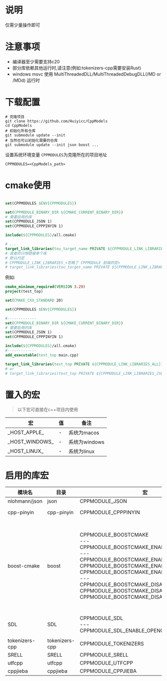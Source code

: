 # 说明

仅需少量操作即可

# 注意事项

- 编译器至少需要支持c20
- 部分库依赖其他运行时,请注意(例如:tokenizers-cpp需要安装Rust)
- windows msvc 使用 MultiThreadedDLL/MultiThreadedDebugDLL(/MD or /MDd) 运行时

# 下载配置

```shell
# 克隆项目
git clone https://github.com/Huiyicc/CppModels
cd CppModels
# 初始化所有仓库
git submodule update --init
# 当然也可以初始化需要的仓库
git submodule update --init json boost ...
```

设置系统环境变量  `CPPMODULES`为克隆所在的项目地址

```shell
CPPMODULES=<CppModels_path>
```

# cmake使用

```cmake

set(CPPMODULES $ENV{CPPMODULES})

set(CPPMODULE_BINARY_DIR ${CMAKE_CURRENT_BINARY_DIR})
# 需要启用的库
set(CPPMODULE_JSON 1)
set(CPPMODULE_CPPPINYIN 1)

include(${CPPMODULES}/all.cmake)

# ...
target_link_libraries(tou_target_name PRIVATE ${CPPMODULE_LINK_LIBRARIES_ALL})
# 或者你只想链接单个库
# 默认约定
# CPPMODULE_LINK_LIBRARIES_<忽略了 CPPMODULE 前缀的宏>
# target_link_libraries(tou_target_name PRIVATE ${CPPMODULE_LINK_LIBRARIES_JSON} ${CPPMODULE_LINK_LIBRARIES_CPPPINYIN})

```

例如:

```cmake
cmake_minimum_required(VERSION 3.29)
project(test_top)

set(CMAKE_CXX_STANDARD 20)

set(CPPMODULES $ENV{CPPMODULES})

#-------------
set(CPPMODULE_BINARY_DIR ${CMAKE_CURRENT_BINARY_DIR})
# 需要启用的库
set(CPPMODULE_JSON 1)
set(CPPMODULE_CPPPINYIN 1)

include(${CPPMODULES}/all.cmake)
#-------------
add_executable(test_top main.cpp)

target_link_libraries(test_top PRIVATE ${CPPMODULE_LINK_LIBRARIES_ALL})
# or
# target_link_libraries(test_top PRIVATE ${CPPMODULE_LINK_LIBRARIES_JSON} ${CPPMODULE_LINK_LIBRARIES_CPPPINYIN})
```

# 置入的宏

> 以下宏可直接在c++项目内使用

| 宏               | 值 | 备注         |
|-----------------|---|------------|
| \_HOST_APPLE_   | - | 系统为macos   |
| \_HOST_WINDOWS_ | - | 系统为windows |
| \_HOST_LINUX_   | - | 系统为linux   |

# 启用的库宏

| 模块名            | 目录             | 宏                                                                                                                                                                                                                                                                                                                                         | 备注                                                                                                                                                                                                                                                                                                                                                                                                                  | 维护仓库                                      | 原始仓库                                     |
|----------------|----------------|-------------------------------------------------------------------------------------------------------------------------------------------------------------------------------------------------------------------------------------------------------------------------------------------------------------------------------------------|---------------------------------------------------------------------------------------------------------------------------------------------------------------------------------------------------------------------------------------------------------------------------------------------------------------------------------------------------------------------------------------------------------------------|-------------------------------------------|------------------------------------------|
| nlohmann/json  | json           | CPPMODULE_JSON                                                                                                                                                                                                                                                                                                                            | -                                                                                                                                                                                                                                                                                                                                                                                                                   | https://github.com/huiyicc/json           | https://github.com/nlohmann/json         |
| cpp-pinyin     | cpp-pinyin     | CPPMODULE_CPPPINYIN                                                                                                                                                                                                                                                                                                                       | -                                                                                                                                                                                                                                                                                                                                                                                                                   | https://github.com/Huiyicc/cpp-pinyin.git | https://github.com/wolfgitpr/cpp-pinyin  |
| boost-cmake    | boost          | CPPMODULE_BOOSTCMAKE<br/>---<br/>CPPMODULE_BOOSTCMAKE_ENABLE_ALL<br/>---<br/>CPPMODULE_BOOSTCMAKE_ENABLE_SERIALIZATION<br/>CPPMODULE_BOOSTCMAKE_ENABLE_FIBER<br/>CPPMODULE_BOOSTCMAKE_ENABLE_LOCALE<br/>---<br/>CPPMODULE_BOOSTCMAKE_DISABLE_SERIALIZATION<br/>CPPMODULE_BOOSTCMAKE_DISABLE_FIBER<br/>CPPMODULE_BOOSTCMAKE_DISABLE_LOCALE | <br/>使用`CPPMODULE_BOOSTCMAKE_ENABLE_ALL`时默认链接所有库<br/>或者单独使用`CPPMODULE_BOOSTCMAKE_ENABLE_SERIALIZATION`启用`SERIALIZATION`<br/>相似的还有`CPPMODULE_BOOSTCMAKE_ENABLE_FIBER`和`CPPMODULE_BOOSTCMAKE_ENABLE_LOCALE`<br/>如果使用`CPPMODULE_BOOSTCMAKE_ENABLE_ALL`但又想单独禁用某个模块,将ENABLE换成DISABLE<br/>`CPPMODULE_BOOSTCMAKE_DISABLE_SERIALIZATION`<br/>`CPPMODULE_BOOSTCMAKE_DISABLE_FIBER`<br/>`CPPMODULE_BOOSTCMAKE_DISABLE_LOCALE` | https://github.com/OpenHYGUI/boost-cmake  | -                                        |
| SDL            | SDL            | CPPMODULE_SDL<br/>---<br/>CPPMODULE_SDL_ENABLE_OPENGL                                                                                                                                                                                                                                                                                     | 开启OPENGL: `CPPMODULE_SDL_ENABLE_OPENGL` <br/>注意: 非Windows平台如果需要开启OPENGL加速,则需要确认你已经安装了Opengl开发库                                                                                                                                                                                                                                                                                                                      | -                                         | https://github.com/libsdl-org/SDL        |
| tokenizers-cpp | tokenizers-cpp | CPPMODULE_TOKENIZERS                                                                                                                                                                                                                                                                                                                      | 需要安装Rust                                                                                                                                                                                                                                                                                                                                                                                                            | https://github.com/Huiyicc/tokenizers-cpp | https://github.com/mlc-ai/tokenizers-cpp |
| SRELL          | SRELL          | CPPMODULE_SRELL                                                                                                                                                                                                                                                                                                                           | -                                                                                                                                                                                                                                                                                                                                                                                                                   | https://github.com/Huiyicc/SRELL          | https://github.com/ZimProjects/SRELL     |
| utfcpp         | utfcpp         | CPPMODULE_UTFCPP                                                                                                                                                                                                                                                                                                                          | -                                                                                                                                                                                                                                                                                                                                                                                                                   | https://github.com/Huiyicc/utfcpp         | https://github.com/nemtrif/utfcpp        |
| cppjieba         | cppjieba         | CPPMODULE_CPPJIEBA                                                                                                                                                                                                                                                                                                                          | -                                                                                                                                                                                                                                                                                                                                                                                                                   | https://github.com/Huiyicc/cppjieba         | https://github.com/yanyiwu/cppjieba        |